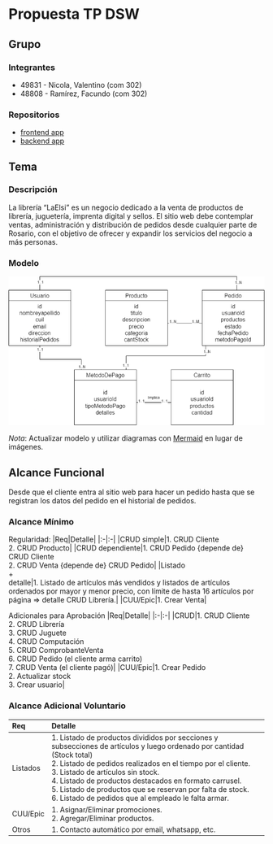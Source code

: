 # Propuesta TP DSW

## Grupo

### Integrantes

- 49831 - Nicola, Valentino (com 302)
- 48808 - Ramírez, Facundo  (com 302)

### Repositorios

- [frontend app](https://github.com/facumrb/Libreria-LaElsi/tree/main/Front-End)
- [backend app](https://github.com/facumrb/Libreria-LaElsi/tree/main/Back-End)

## Tema

### Descripción

La librería “LaElsi” es un negocio dedicado a la venta de productos de librería, juguetería, imprenta digital y sellos. El sitio web debe contemplar ventas, administración y distribución de pedidos desde cualquier parte de Rosario, con el objetivo de ofrecer y expandir los servicios del negocio a más personas.

### Modelo

![Modelo de dominio](/Imagenes/ModeloDeDominio-MD-Simplificado.png)

_Nota_: Actualizar modelo y utilizar diagramas con [Mermaid](https://mermaid.js.org) en lugar de imágenes.

## Alcance Funcional

Desde que el cliente entra al sitio web para hacer un pedido hasta que se registran los datos del pedido en el historial de pedidos.

### Alcance Mínimo

Regularidad:
|Req|Detalle|
|:-|:-|
|CRUD simple|1. CRUD Cliente<br>2. CRUD Producto|
|CRUD dependiente|1. CRUD Pedido {depende de} CRUD Cliente<br>2. CRUD Venta {depende de} CRUD Pedido|
|Listado<br>+<br>detalle|1. Listado de artículos más vendidos y listados de artículos ordenados por mayor y menor precio, con límite de hasta 16 artículos por página => detalle CRUD Librería.|
|CUU/Epic|1. Crear Venta|

Adicionales para Aprobación
|Req|Detalle|
|:-|:-|
|CRUD|1. CRUD Cliente<br>2. CRUD Librería<br>3. CRUD Juguete<br>4. CRUD Computación<br>5. CRUD ComprobanteVenta<br>6. CRUD Pedido (el cliente arma carrito)<br>7. CRUD Venta (el cliente pagó)|
|CUU/Epic|1. Crear Pedido<br>2. Actualizar stock<br>3. Crear usuario|

### Alcance Adicional Voluntario

|Req|Detalle|
|:-|:-|
|Listados|1. Listado de productos divididos por secciones y subsecciones de artículos y luego ordenado por cantidad (Stock total)<br>2. Listado de pedidos realizados en el tiempo por el cliente.<br>3. Listado de artículos sin stock.<br>4. Listado de productos destacados en formato carrusel.<br>5. Listado de productos que se reservan por falta de stock.<br>6. Listado de pedidos que al empleado le falta armar.|
|CUU/Epic|1. Asignar/Eliminar promociones.<br>2. Agregar/Eliminar productos.|
|Otros|1. Contacto automático por email, whatsapp, etc.|
